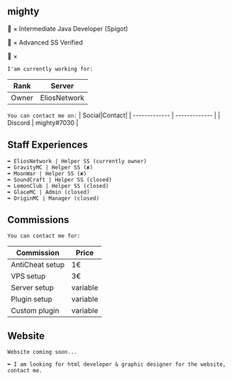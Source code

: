 ## mighty

🗿 × Intermediate Java Developer (Spigot)

🗿 × Advanced SS Verified

🗿 × 

`I'am currently working for:`

|   Rank|Server|
| ------------- | ------------- |
| Owner  | EliosNetwork |

`You can contact me on:`
|   Social|Contact|
| ------------- | ------------- |
| Discord  | mighty#7030 |

## Staff Experiences
    ➥ EliosNetwork | Helper SS (currently owner)
    ➥ GravityMC | Helper SS (✘)
    ➥ MoonWar | Helper SS (✘)
    ➥ SoundCraft | Helper SS (closed)
    ➥ LemonClub | Helper SS (closed)
    ➥ GlaceMC | Admin (closed)
    ➥ OriginMC | Manager (closed)

## Commissions

`You can contact me for:`

|   Commission|Price|
| ------------- | ------------- |
| AntiCheat setup| 1€ |
| VPS setup| 3€ |
| Server setup|variable |
| Plugin setup|variable |
| Custom plugin|variable |

## Website

`Website coming soon...`

    ➥ I am looking for html developer & graphic designer for the website, contact me.
